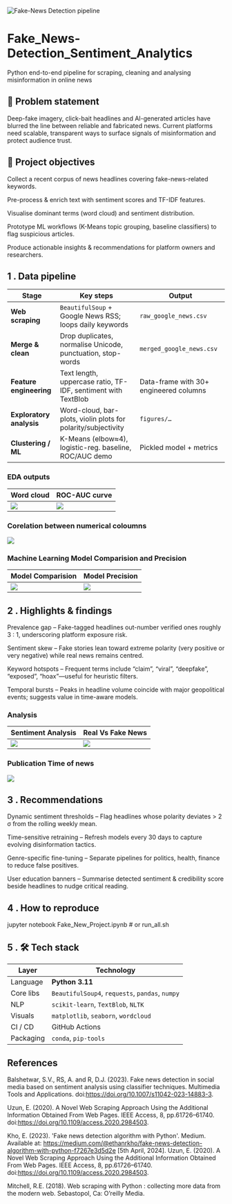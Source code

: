 ![Fake-News Detection pipeline](images/fakenewsbanner.png)
# Fake_News-Detection_Sentiment_Analytics
Python end-to-end pipeline for scraping, cleaning and analysing misinformation in online news

## 🚩 Problem statement
Deep-fake imagery, click-bait headlines and AI-generated articles have blurred the line between reliable and fabricated news. Current platforms need scalable, transparent ways to surface signals of misinformation and protect audience trust.

## 🎯 Project objectives
Collect a recent corpus of news headlines covering fake-news-related keywords.

Pre-process & enrich text with sentiment scores and TF-IDF features.

Visualise dominant terms (word cloud) and sentiment distribution.

Prototype ML workflows (K-Means topic grouping, baseline classifiers) to flag suspicious articles.

Produce actionable insights & recommendations for platform owners and researchers.

## 1 . Data pipeline
| Stage                    | Key steps                                                     | Output                                 |
| ------------------------ | ------------------------------------------------------------- | -------------------------------------- |
| **Web scraping**         | `BeautifulSoup` + Google News RSS; loops daily keywords       | `raw_google_news.csv`                  |
| **Merge & clean**        | Drop duplicates, normalise Unicode, punctuation, stop-words   | `merged_google_news.csv`               |
| **Feature engineering**  | Text length, uppercase ratio, TF-IDF, sentiment with TextBlob | Data-frame with 30+ engineered columns |
| **Exploratory analysis** | Word-cloud, bar-plots, violin plots for polarity/subjectivity | `figures/…`                            |
| **Clustering / ML**      | K-Means (elbow≈4), logistic-reg. baseline, ROC/AUC demo       | Pickled model + metrics                |

### EDA outputs
| Word cloud | ROC-AUC curve |
|------------|---------------|
| <img src="images/WordCloud.png"> | <img src="images/RocCurve.png" > |

### Corelation between numerical coloumns
<img src="images/corelation_numericalColoumns.png"> 

### Machine Learning Model Comparision and Precision
| Model Comparision | Model Precision |
|------------|---------------|
| <img src="images/ModelComparison.png"> | <img src="images/Model Prescision.png"> |


## 2 . Highlights & findings
Prevalence gap – Fake-tagged headlines out-number verified ones roughly 3 : 1, underscoring platform exposure risk.

Sentiment skew – Fake stories lean toward extreme polarity (very positive or very negative) while real news remains centred.

Keyword hotspots – Frequent terms include “claim”, “viral”, “deepfake”, “exposed”, “hoax”—useful for heuristic filters.

Temporal bursts – Peaks in headline volume coincide with major geopolitical events; suggests value in time-aware models.

### Analysis
| Sentiment Analysis | Real Vs Fake News |
|------------|---------------|
| <img src="images/SentimentAnalysis.png"> | <img src="images/Graph_RealVsFakeNew.png"> |

### Publication Time of news
<img src="images/Publication_time.png">

## 3 . Recommendations
Dynamic sentiment thresholds – Flag headlines whose polarity deviates > 2 σ from the rolling weekly mean.

Time-sensitive retraining – Refresh models every 30 days to capture evolving disinformation tactics.

Genre-specific fine-tuning – Separate pipelines for politics, health, finance to reduce false positives.

User education banners – Summarise detected sentiment & credibility score beside headlines to nudge critical reading.

## 4 . How to reproduce
jupyter notebook Fake_New_Project.ipynb  # or run_all.sh

## 5 . 🛠  Tech stack
| Layer | Technology |
|-------|------------|
| Language | **Python 3.11** |
| Core libs | `BeautifulSoup4`, `requests`, `pandas`, `numpy` |
| NLP | `scikit-learn`, `TextBlob`, `NLTK` |
| Visuals | `matplotlib`, `seaborn`, `wordcloud` |
| CI / CD | GitHub Actions |
| Packaging | `conda`, `pip-tools` |


## References
Balshetwar, S.V., RS, A. and R, D.J. (2023). Fake news detection in social media based on sentiment analysis using classifier techniques. Multimedia Tools and Applications. doi:https://doi.org/10.1007/s11042-023-14883-3.

Uzun, E. (2020). A Novel Web Scraping Approach Using the Additional Information Obtained From Web Pages. IEEE Access, 8, pp.61726–61740. doi:https://doi.org/10.1109/access.2020.2984503.

Kho, E. (2023). 'Fake news detection algorithm with Python'. Medium. Available at: https://medium.com/@ethanrkho/fake-news-detection-algorithm-with-python-f7267e3d5d2e [5th April, 2024]. Uzun, E. (2020). A Novel Web Scraping Approach Using the Additional Information Obtained From Web Pages. IEEE Access, 8, pp.61726–61740. doi:https://doi.org/10.1109/access.2020.2984503.

Mitchell, R.E. (2018). Web scraping with Python : collecting more data from the modern web. Sebastopol, Ca: O’reilly Media.
